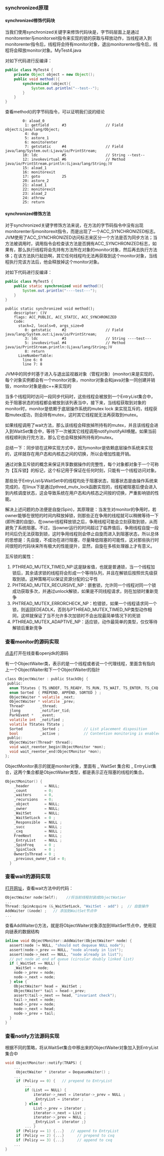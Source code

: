 ### synchronized原理

#### synchronized修饰代码块

​	当我们使用synchronized关键字来修饰代码块是，字节码层面上是通过monitorenter与monitorxeit指令来实现的锁的获取与释放动作，当线程进入到monitorenter指令后，线程将会持有monitor对象，退出monitorenter指令后，线程将会释放monitor对象。MyTest4.java

对如下代码进行反编译：

```java
public class MyTest4 {
    private Object object = new Object();
    public void method(){
        synchronized (object){
            System.out.println("--test--");
        }
    }
}
```

查看method()的字节码指令，可以证明我们说的结论

```properties
 		0: aload_0
         1: getfield      #3                  // Field object:Ljava/lang/Object;
         4: dup
         5: astore_1
         6: monitorenter
         7: getstatic     #4                  // Field java/lang/System.out:Ljava/io/PrintStream;
        10: ldc           #5                  // String --test--
        12: invokevirtual #6                  // Method java/io/PrintStream.println:(Ljava/lang/String;)V
        15: aload_1
        16: monitorexit
        17: goto          25
        20: astore_2
        21: aload_1
        22: monitorexit
        23: aload_2
        24: athrow
        25: return
```

#### synchronized修饰方法

对于synchronized关键字修饰方法来说，在方法的字节码指令中没有出现monitorenter与monitorexit指令，而是出现了一个ACC_SYNCHRONIZED标志。JVM使用了ACC_SYNCHRONIZED访问标志来区分一个方法是否为同步方法；当方法被调用时，调用指令会检查该方法是否拥有ACC_SYNCHRONIZED标志，如果有，那么执行线程将会先持有方法所在对象的monitor对象，然后再去执行方法体；在该方法执行起劲啊，其它任何线程均无法再获取到这个monitor对象，当线程执行完该方法后，他会释放掉这个monitor对象。

对如下代码进行反编译：

```java
public class MyTest5 {
    public static synchronized void method(){
        System.out.println("----test---");
    }
}
```



```properties
public static synchronized void method();
    descriptor: ()V
    flags: ACC_PUBLIC, ACC_STATIC, ACC_SYNCHRONIZED
    Code:
      stack=2, locals=0, args_size=0
         0: getstatic     #2                  // Field java/lang/System.out:Ljava/io/PrintStream;
         3: ldc           #3                  // String ----test---
         5: invokevirtual #4                  // Method java/io/PrintStream.println:(Ljava/lang/String;)V
         8: return
      LineNumberTable:
        line 6: 0
        line 7: 8
```



JVM中的同步时基于进入与退出监视器对象（管程对象）(monitor)来是实现的，每个对象实例都会有一个monitor对象，monitor对象会和java对象一同创建并销毁，monitor对象是由c++来实现的

当多个线程同时访问一段同步代码时，这些线程会被放到一个EntryList集合中，处于阻塞状态的线程都会被放到该列表当中，接下来，当线程获取到对象的monitor时，monitor是依赖于底层操作系统的mutex lock 来实现互斥的，线程获取mutex成功，则会持有mutex，这时其它线程就无法再获取到mutex。

如果线程调用了wait方法，那么该线程会释放掉所持有的mutex，并且该线程会进入到WaitSet集合中，等待下一次被其它线程调用notify/notifyAll唤醒。如果当前线程顺利执行完方法，那么它也会释放掉所持有的mutex。

总结一下：同步锁在这种实现方式中，因为monitor是依赖底层操作系统来实现的，这样就存在用户态和内核态之间的切换，所以会增加性能开销。

通过对象互斥锁的概念来保证共享数据操作的完整性，每个对象都对象于一个可称为【互斥锁】的标记，这个标记用于保证在任何时刻，只能有一个线程访问对象。

那些处于EntryList与WaitSet中的线程均处于阻塞状态，阻塞状态是由操作系统来完成的，在linux下是通过pthred_mutx_lock函数实现的，线程被阻塞后便会进入到内核调度状态，这会导致系统在用户态和内核态之间按的切换，严重影响锁的性能。

解决上述问题的办法便是自旋(Spin)，其原理是：当发生对monitor的争用时，若owner能够在很短的时间内释放掉锁，则那些正在争用的线程就可以稍微等待一下(即所谓的自旋)，在owner线程释放锁之后，争用线程可能会立刻获取到锁，从而避免了系统阻塞。不过，当owner运行的时间超过了临界值后，争用线程自旋一段时间后仍无法获取到锁，这时争用线程则会停止自旋而进入到阻塞状态，所以总体的思想是：先自旋，不成功在进行阻塞，尽量降低阻塞的可能性，这对那些执行时间很短的代码块来所有极大的性能提升，显然，自旋在多核处理器上才有意义。



互斥锁的属性：

1. PTHREAD_MUTEX_TIMED_NP:这是缺省值，也就是普通锁，当一个线程加锁后，其余请求锁的线程将会形成一个等待队列，并且在解锁后按照优先级获取到锁。这种策略可以保证资源分配的公平性
2. PHTREAD_MUTEX_RECURSIVE_NP：嵌套锁，允许同一个线程对同一个锁成功获取多次，并通过unlock解锁，如果是不同线程请求，则在加锁时重新竞争
3. PHTREAD_MUTEX_ERRORCHECK_NP：检错锁，如果一个线程请求同一个锁，则返回EDEADLK，否则与PTHREAD_MUTEX_TIMED_NP类型动作相同，这样就保证了当不允许多次加锁时不会出现最简单情况下的死锁
4. PTHREAD_MUTEX_ADAPTIVE_NP：适应锁，动作最简单的类型，仅仅等待解锁后重新竞争





### 查看monitor的源码实现

[点击](http://hg.openjdk.java.net/jdk8u/jdk8u/hotspot/file/9deea71d83dd/src/share/vm/runtime/objectMonitor.hpp)打开在线查看openjdk的源码

有一个ObjectWaiter类，表示的是一个线程或者说一个代理线程，里面含有指向上一个ObjectWaiter和下一个ObjectWaiter的指针

```c
class ObjectWaiter : public StackObj {
 public:
  enum TStates { TS_UNDEF, TS_READY, TS_RUN, TS_WAIT, TS_ENTER, TS_CXQ } ;
  enum Sorted  { PREPEND, APPEND, SORTED } ;
  ObjectWaiter * volatile _next;
  ObjectWaiter * volatile _prev;
  Thread*       _thread;
  jlong         _notifier_tid;
  ParkEvent *   _event;
  volatile int  _notified ;
  volatile TStates TState ;
  Sorted        _Sorted ;           // List placement disposition
  bool          _active ;           // Contention monitoring is enabled
 public:
  ObjectWaiter(Thread* thread);
  void wait_reenter_begin(ObjectMonitor *mon);
  void wait_reenter_end(ObjectMonitor *mon);
};
```

ObjectMonitor表示的就是moniter对象，里面有 _ WaitSet 集合和 _ EntryList集合，这两个集合都是ObjectWaiter类型，都是表示正在阻塞的线程的集合。

```c
ObjectMonitor() {
    _header       = NULL;
    _count        = 0;
    _waiters      = 0,
    _recursions   = 0;
    _object       = NULL;
    _owner        = NULL;
    _WaitSet      = NULL;
    _WaitSetLock  = 0 ;
    _Responsible  = NULL ;
    _succ         = NULL ;
    _cxq          = NULL ;
    FreeNext      = NULL ;
    _EntryList    = NULL ;
    _SpinFreq     = 0 ;
    _SpinClock    = 0 ;
    OwnerIsThread = 0 ;
    _previous_owner_tid = 0;
  }
```

### 查看wait的源码实现

[打开网址](http://hg.openjdk.java.net/jdk8u/jdk8u/hotspot/file/9deea71d83dd/src/share/vm/runtime/objectMonitor.cpp)，查看wait方法中的代码：

```c
ObjectWaiter node(Self);    //将当前线程封装成ObjectWatier
...
Thread::SpinAcquire (&_WaitSetLock, "WaitSet - add") ;  // 自旋操作
AddWaiter (&node) ;   // 添加到WaitSet节点中
...
```

查看AddWaiter()方法，就是将ObjectWaiter对象添加到WaitSet节点中，使用双向链表的数据结构

```c
inline void ObjectMonitor::AddWaiter(ObjectWaiter* node) {
  assert(node != NULL, "should not dequeue NULL node");
  assert(node->_prev == NULL, "node already in list");
  assert(node->_next == NULL, "node already in list");
  // put node at end of queue (circular doubly linked list)
  if (_WaitSet == NULL) {
    _WaitSet = node;
    node->_prev = node;
    node->_next = node;
  } else {
    ObjectWaiter* head = _WaitSet ;
    ObjectWaiter* tail = head->_prev;
    assert(tail->_next == head, "invariant check");
    tail->_next = node;
    head->_prev = node;
    node->_next = head;
    node->_prev = tail;
  }
}
```

### 查看notify方法源码实现

根据不同的策略，将从WaitSet集合中移出来的ObjectWaiter对象加入到EntryList集合中

```c
void ObjectMonitor::notify(TRAPS) {
    ...
     ObjectWaiter * iterator = DequeueWaiter() ;
	...
	 if (Policy == 0) {   // prepend to EntryList
         ...
         if (List == NULL) {
             iterator->_next = iterator->_prev = NULL ;
             _EntryList = iterator ;
         } else {
             List->_prev = iterator ;
             iterator->_next = List ;
             iterator->_prev = NULL ;
             _EntryList = iterator ;}
         ... }
	 if (Policy == 1) {...}   // append to EntryList
	 if (Policy == 2) {...}      // prepend to cxq
	 if (Policy == 3) {...}      // append to cxq
	...
}
```

